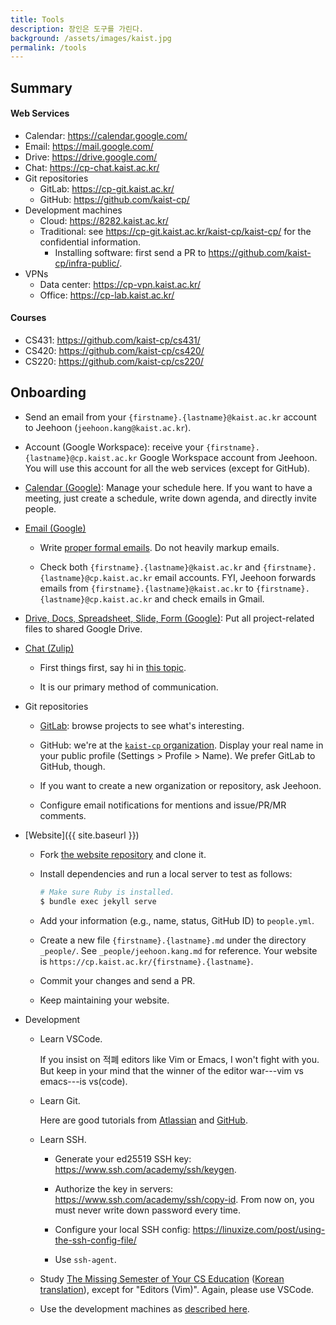 ```yaml
---
title: Tools
description: 장인은 도구를 가린다.
background: /assets/images/kaist.jpg
permalink: /tools
---
```


## Summary

#### Web Services

- Calendar: <https://calendar.google.com/>
- Email: <https://mail.google.com/>
- Drive: <https://drive.google.com/>
- Chat: <https://cp-chat.kaist.ac.kr/>
- Git repositories
  + GitLab: <https://cp-git.kaist.ac.kr/>
  + GitHub: <https://github.com/kaist-cp/>
- Development machines
  + Cloud: <https://8282.kaist.ac.kr/>
  + Traditional: see <https://cp-git.kaist.ac.kr/kaist-cp/kaist-cp/> for the confidential information.
    * Installing software: first send a PR to <https://github.com/kaist-cp/infra-public/>.
- VPNs
  + Data center: <https://cp-vpn.kaist.ac.kr/>
  + Office: <https://cp-lab.kaist.ac.kr/>

#### Courses

- CS431: <https://github.com/kaist-cp/cs431/>
- CS420: <https://github.com/kaist-cp/cs420/>
- CS220: <https://github.com/kaist-cp/cs220/>

## Onboarding

- Send an email from your `{firstname}.{lastname}@kaist.ac.kr` account to Jeehoon (`jeehoon.kang@kaist.ac.kr`).

- Account (Google Workspace): receive your `{firstname}.{lastname}@cp.kaist.ac.kr` Google Workspace account from Jeehoon.
  You will use this account for all the web services (except for GitHub).

- [Calendar (Google)](https://calendar.google.com):
  Manage your schedule here.
  If you want to have a meeting, just create a schedule, write down agenda, and directly invite people.

- [Email (Google)](https://mail.google.com)

    + Write [proper formal emails](https://www.wikihow.com/Write-a-Formal-Email). Do not heavily markup emails.

    + Check both `{firstname}.{lastname}@kaist.ac.kr` and `{firstname}.{lastname}@cp.kaist.ac.kr` email accounts.
      FYI, Jeehoon forwards emails from `{firstname}.{lastname}@kaist.ac.kr` to `{firstname}.{lastname}@cp.kaist.ac.kr` and check emails in Gmail.

- [Drive, Docs, Spreadsheet, Slide, Form (Google)](https://drive.google.com):
  Put all project-related files to shared Google Drive.

- [Chat (Zulip)](https://cp-chat.kaist.ac.kr)

    + First things first, say hi in [this topic](bhttps://cp-chat.kaist.ac.kr/#narrow/stream/112-general/topic/.EC.86.8C.EA.B0.9C).

    + It is our primary method of communication.

- Git repositories

    + [GitLab](https://cp-git.kaist.ac.kr): browse projects to see what's interesting.

    + GitHub: we're at the [`kaist-cp` organization](https://github.com/kaist-cp).
      Display your real name in your public profile (Settings > Profile > Name).
      We prefer GitLab to GitHub, though.

    + If you want to create a new organization or repository, ask Jeehoon.

    + Configure email notifications for mentions and issue/PR/MR comments.

- [Website]({{ site.baseurl }})

    + Fork [the website repository](https://github.com/kaist-cp/kaist-cp.github.io) and clone it.

    + Install dependencies and run a local server to test as follows:

      ```bash
      # Make sure Ruby is installed.
      $ bundle exec jekyll serve
      ```

    + Add your information (e.g., name, status, GitHub ID) to `people.yml`.

    + Create a new file `{firstname}.{lastname}.md` under the directory `_people/`. See `_people/jeehoon.kang.md` for reference.
      Your website is `https://cp.kaist.ac.kr/{firstname}.{lastname}`.

    + Commit your changes and send a PR.

    + Keep maintaining your website.

- Development

    + Learn VSCode. 
    
      If you insist on 적폐 editors like Vim or Emacs, I won't fight with you. But keep in your mind that the winner of the editor war---vim vs emacs---is vs(code).

    + Learn Git. 
    
      Here are good tutorials from [Atlassian](https://www.atlassian.com/git/tutorials) and [GitHub](https://lab.github.com/).

    + Learn SSH.

        * Generate your ed25519 SSH key: <https://www.ssh.com/academy/ssh/keygen>.

        * Authorize the key in servers: <https://www.ssh.com/academy/ssh/copy-id>. From now on, you must never write down password every time.

        * Configure your local SSH config: <https://linuxize.com/post/using-the-ssh-config-file/>

        * Use `ssh-agent`.

    + Study [The Missing Semester of Your CS Education](https://missing.csail.mit.edu/) ([Korean translation](https://missing-semester-kr.github.io/)), except for "Editors (Vim)".
      Again, please use VSCode.

    + Use the development machines as [described here](#web-services).
